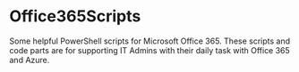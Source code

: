 # Office365Scripts
Some helpful PowerShell scripts for Microsoft Office 365.
These scripts and code parts are for supporting IT Admins with their daily task with Office 365 and Azure.
